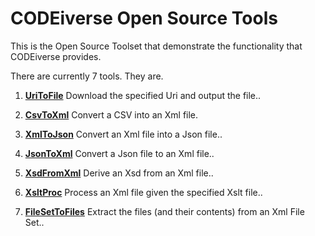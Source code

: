 
# CODEiverse Open Source Tools

This is the Open Source Toolset that demonstrate the functionality
that CODEiverse provides.

There are currently 7 tools.  They are.          
  1. **<a href="../../tree/master/Docs/CommandLineTools/CLBCUriToFile.md">UriToFile</a>**
     Download the specified Uri and output the file..
 
  2. **<a href="../../tree/master/Docs/CommandLineTools/CLBCCsvToXml.md">CsvToXml</a>**
     Convert a CSV into an Xml file.
 
  3. **<a href="../../tree/master/Docs/CommandLineTools/CLBCXmlToJson.md">XmlToJson</a>**
     Convert an Xml file into a Json file..
 
  4. **<a href="../../tree/master/Docs/CommandLineTools/CLBCJsonToXml.md">JsonToXml</a>**
     Convert a Json file to an Xml file..
 
  5. **<a href="../../tree/master/Docs/CommandLineTools/CLBCXsdFromXml.md">XsdFromXml</a>**
     Derive an Xsd from an Xml file..
 
  6. **<a href="../../tree/master/Docs/CommandLineTools/CLBCXsltProc.md">XsltProc</a>**
     Process an Xml file given the specified Xslt file..
 
  7. **<a href="../../tree/master/Docs/CommandLineTools/CLBCFileSetToFiles.md">FileSetToFiles</a>**
     Extract the files (and their contents) from an Xml File Set..
 
  